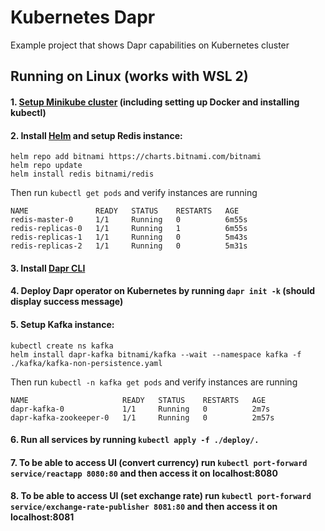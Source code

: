 # Kubernetes Dapr
Example project that shows Dapr capabilities on Kubernetes cluster

## Running on Linux (works with WSL 2)

#### 1. [Setup Minikube cluster](https://docs.dapr.io/operations/hosting/kubernetes/cluster/setup-minikube/) (including setting up Docker and installing kubectl)

#### 2. Install [Helm](https://helm.sh/docs/intro/install/) and setup Redis instance:
```
helm repo add bitnami https://charts.bitnami.com/bitnami
helm repo update
helm install redis bitnami/redis
```
Then run ```kubectl get pods``` and verify instances are running
```
NAME               READY   STATUS    RESTARTS   AGE
redis-master-0     1/1     Running   0          6m55s
redis-replicas-0   1/1     Running   1          6m55s
redis-replicas-1   1/1     Running   0          5m43s
redis-replicas-2   1/1     Running   0          5m31s
```
#### 3. Install [Dapr CLI](https://github.com/dapr/cli)
#### 4. Deploy Dapr operator on Kubernetes by running `dapr init -k` (should display success message)
#### 5. Setup Kafka instance:
```
kubectl create ns kafka
helm install dapr-kafka bitnami/kafka --wait --namespace kafka -f ./kafka/kafka-non-persistence.yaml
```
Then run ```kubectl -n kafka get pods``` and verify instances are running
```
NAME                     READY   STATUS    RESTARTS   AGE
dapr-kafka-0             1/1     Running   0          2m7s
dapr-kafka-zookeeper-0   1/1     Running   0          2m57s
```
#### 6. Run all services by running `kubectl apply -f ./deploy/.`
#### 7. To be able to access UI (convert currency) run `kubectl port-forward service/reactapp 8080:80` and then access it on localhost:8080
#### 8. To be able to access UI (set exchange rate) run `kubectl port-forward service/exchange-rate-publisher 8081:80` and then access it on localhost:8081